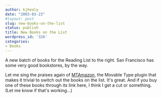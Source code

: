 ```yaml
---
author: kjhealy
date: "2003-03-23"
#layout: post
slug: new-books-on-the-list
status: publish
title: New Books on the List
wordpress_id: '326'
categories:
- Books
---
```


A new batch of books for the Reading List to the right. San Francisco has some very good bookstores, by the way.

Let me sing the praises again of [MTAmazon](http://mtamazon.sourceforge.net/), the Movable Type plugin that makes it trivial to switch out the books on the list. It's great. And if you buy one of these books through its link here, I think I get a cut or something. (Let me know if that's working…)
